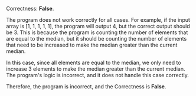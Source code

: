Correctness: **False**.

The program does not work correctly for all cases. For example, if the input array is [1, 1, 1, 1, 1], the program will output 4, but the correct output should be 3. This is because the program is counting the number of elements that are equal to the median, but it should be counting the number of elements that need to be increased to make the median greater than the current median.

In this case, since all elements are equal to the median, we only need to increase 3 elements to make the median greater than the current median. The program's logic is incorrect, and it does not handle this case correctly.

Therefore, the program is incorrect, and the Correctness is **False**.